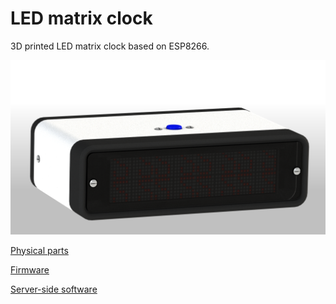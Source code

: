 LED matrix clock
================

3D printed LED matrix clock based on ESP8266.

![](image.png)

[Physical parts](parts/README.md)

[Firmware](firmware/README.md)

[Server-side software](https://github.com/kapitanov/miot-hub)
